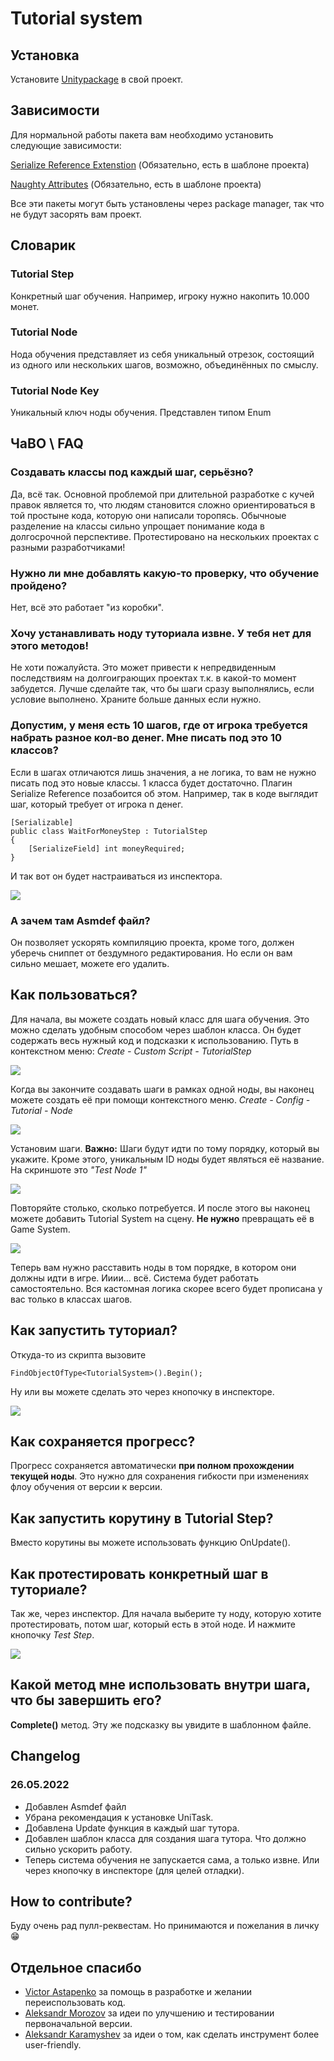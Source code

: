 # Tutorial system
## Установка
Установите [Unitypackage](Snippets.Tutorial.unitypackage) в свой проект.

## Зависимости
Для нормальной работы пакета вам необходимо установить следующие зависимости:

[Serialize Reference Extenstion](https://github.com/mackysoft/Unity-SerializeReferenceExtensions) (Обязательно, есть в шаблоне проекта)

[Naughty Attributes](https://github.com/dbrizov/NaughtyAttributes) (Обязательно, есть в шаблоне проекта)

Все эти пакеты могут быть установлены через package manager, так что не будут засорять вам проект.

## Словарик
### Tutorial Step
Конкретный шаг обучения. Например, игроку нужно накопить 10.000 монет.
### Tutorial Node
Нода обучения представляет из себя уникальный отрезок, состоящий из одного или нескольких шагов, возможно, объединённых по смыслу.
### Tutorial Node Key
Уникальный ключ ноды обучения. Представлен типом Enum

## ЧаВО \ FAQ
### Создавать классы под каждый шаг, серьёзно?
Да, всё так. Основной проблемой при длительной разработке с кучей правок является то, что людям становится сложно ориентироваться в той простыне кода, которую они написали торопясь. Обычноые разделение на классы сильно упрощает понимание кода в долгосрочной перспективе. Протестировано на нескольких проектах с разными разработчиками!

### Нужно ли мне добавлять какую-то проверку, что обучение пройдено?
Нет, всё это работает "из коробки".

### Хочу устанавливать ноду туториала извне. У тебя нет для этого методов!
Не хоти пожалуйста. Это может привести к непредвиденным последствиям на долгоиграющих проектах т.к. в какой-то момент забудется. Лучше сделайте так, что бы шаги сразу выполнялись, если условие выполнено. Храните больше данных если нужно. 

### Допустим, у меня есть 10 шагов, где от игрока требуется набрать разное кол-во денег. Мне писать под это 10 классов?
Если в шагах отличаются лишь значения, а не логика, то вам не нужно писать под это новые классы. 1 класса будет достаточно. Плагин Serialize Reference позабоится об этом. Например, так в коде выглядит шаг, который требует от игрока n денег.

    [Serializable]
    public class WaitForMoneyStep : TutorialStep
    {
        [SerializeField] int moneyRequired;
    }

И так вот он будет настраиваться из инспектора.

![](Documentation~/Oneclassmultiplevalue.png)

### А зачем там Asmdef файл?
Он позволяет ускорять компиляцию проекта, кроме того, должен уберечь сниппет от бездумного редактирования. Но если он вам сильно мешает, можете его удалить.

## Как пользоваться?
Для начала, вы можете создать новый класс для шага обучения. Это можно сделать удобным способом через шаблон класса. Он будет содержать весь нужный код и подсказки к использованию. Путь в контекстном меню: _Create - Custom Script - TutorialStep_

![](Documentation~/Createfromtemplate.png)

Когда вы закончите создавать шаги в рамках одной ноды, вы наконец можете создать её при помощи контекстного меню. _Create - Config - Tutorial - Node_

![](Documentation~/Createnode.png)

Установим шаги. **Важно:** Шаги будут идти по тому порядку, который вы укажите. Кроме этого, уникальным ID ноды будет являться её название. На скриншоте это _"Test Node 1"_

![](Documentation~/Fillnode.png)

Повторяйте столько, сколько потребуется. И после этого вы наконец можете добавить Tutorial System на сцену. **Не нужно** превращать её в Game System.

![](Documentation~/Tutorialsystem.png)

Теперь вам нужно расставить ноды в том порядке, в котором они должны идти в игре. Ииии... всё. Система будет работать самостоятельно. Вся кастомная логика скорее всего будет прописана у вас только в классах шагов.

## Как запустить туториал?
Откуда-то из скрипта вызовите

    FindObjectOfType<TutorialSystem>().Begin();

Ну или вы можете сделать это через кнопочку в инспекторе.

![](Documentation~/Beginfrominspector.png)

## Как сохраняется прогресс?
Прогресс сохраняется автоматически **при полном прохождении текущей ноды**. Это нужно для сохранения гибкости при изменениях флоу обучения от версии к версии.

## Как запустить корутину в Tutorial Step?
Вместо корутины вы можете использовать функцию OnUpdate().

## Как протестировать конкретный шаг в туториале?
Так же, через инспектор. Для начала выберите ту ноду, которую хотите протестировать, потом шаг, который есть в этой ноде. И нажмите кнопочку _Test Step_.

![](Documentation~/Testselectedstep.png)

## Какой метод мне использовать внутри шага, что бы завершить его?
**Complete()** метод. Эту же подсказку вы увидите в шаблонном файле.

## Changelog
### 26.05.2022
- Добавлен Asmdef файл
- Убрана рекомендация к установке UniTask.
- Добавлена Update функция в каждый шаг тутора.
- Добавлен шаблон класса для создания шага тутора. Что должно сильно ускорить работу.
- Теперь система обучения не запускается сама, а только извне. Или через кнопочку в инспекторе (для целей отладки).

## How to contribute?
Буду очень рад пулл-реквестам. Но принимаются и пожелания в личку :grin:

## Отдельное спасибо
- [Victor Astapenko](https://github.com/greenfieldxd) за помощь в разработке и желании переиспользовать код.
- [Aleksandr Morozov](https://github.com/notanennx) за идеи по улучшению и тестировании первоначальной версии.
- [Aleksandr Karamyshev](https://github.com/Anti-Ded) за идеи о том, как сделать инструмент более user-friendly. 
